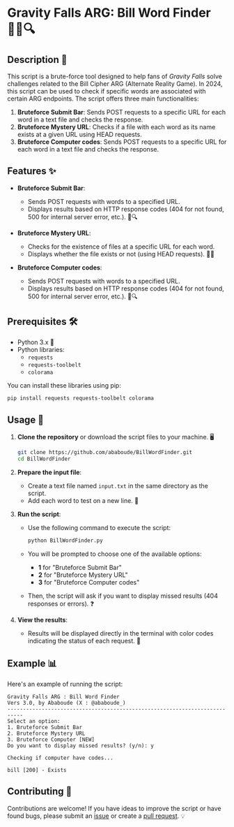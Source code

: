 # Gravity Falls ARG: Bill Word Finder 🕵️‍♂️🔍

## Description 📜

This script is a brute-force tool designed to help fans of *Gravity Falls* solve challenges related to the Bill Cipher ARG (Alternate Reality Game). In 2024, this script can be used to check if specific words are associated with certain ARG endpoints. The script offers three main functionalities:

1. **Bruteforce Submit Bar**: Sends POST requests to a specific URL for each word in a text file and checks the response.
2. **Bruteforce Mystery URL**: Checks if a file with each word as its name exists at a given URL using HEAD requests.
3. **Bruteforce Computer codes**: Sends POST requests to a specific URL for each word in a text file and checks the response.

## Features ✨

- **Bruteforce Submit Bar**:
  - Sends POST requests with words to a specified URL.
  - Displays results based on HTTP response codes (404 for not found, 500 for internal server error, etc.). 🚫🔍

- **Bruteforce Mystery URL**:
  - Checks for the existence of files at a specific URL for each word.
  - Displays whether the file exists or not (using HEAD requests). 📁✅

- **Bruteforce Computer codes**:
  - Sends POST requests with words to a specified URL.
  - Displays results based on HTTP response codes (404 for not found, 500 for internal server error, etc.). 🚫🔍

## Prerequisites 🛠️

- Python 3.x 🐍
- Python libraries:
  - `requests`
  - `requests-toolbelt`
  - `colorama`

You can install these libraries using pip:

```bash
pip install requests requests-toolbelt colorama
```

## Usage 🚀

1. **Clone the repository** or download the script files to your machine. 🖥️

   ```bash
   git clone https://github.com/ababoude/BillWordFinder.git
   cd BillWordFinder
   ```

2. **Prepare the input file**:
   - Create a text file named `input.txt` in the same directory as the script.
   - Add each word to test on a new line. 📝

3. **Run the script**:
   - Use the following command to execute the script:

     ```bash
     python BillWordFinder.py
     ```

   - You will be prompted to choose one of the available options:
     - **1** for "Bruteforce Submit Bar" 
     - **2** for "Bruteforce Mystery URL"
     - **3** for "Bruteforce Computer codes"

   - Then, the script will ask if you want to display missed results (404 responses or errors). ❓

4. **View the results**:
   - Results will be displayed directly in the terminal with color codes indicating the status of each request. 🌈

## Example 📊

Here's an example of running the script:

```
Gravity Falls ARG : Bill Word Finder
Vers 3.0, by Ababoude (X : @ababoude_)
---------------------------------------------------------------------------
Select an option:
1. Bruteforce Submit Bar
2. Bruteforce Mystery URL
3. Bruteforce Computer [NEW]
Do you want to display missed results? (y/n): y

Checking if computer have codes...

bill [200] - Exists
```

## Contributing 🤝

Contributions are welcome! If you have ideas to improve the script or have found bugs, please submit an [issue](https://github.com/ababoude/BillWordFinder/issues) or create a [pull request](https://github.com/ababoude/BillWordFinder/pulls). 💡

